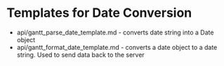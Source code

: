 Templates for Date Conversion
=======================================

- api/gantt_parse_date_template.md - converts date string into a Date object
- api/gantt_format_date_template.md - converts a date object to a date string. Used to send data back to the server
	
